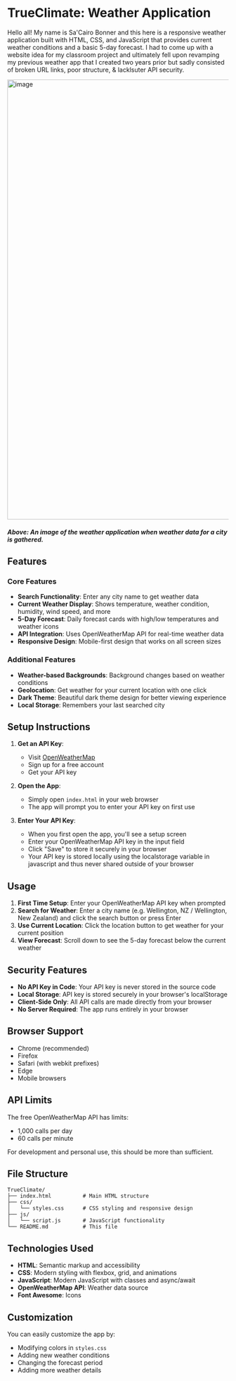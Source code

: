 # TrueClimate: Weather Application

Hello all! My name is Sa'Cairo Bonner and this here is a responsive weather application built with HTML, CSS, and JavaScript that provides current weather conditions and a basic 5-day forecast. I had to come up with a website idea for my classroom project and ultimately fell upon revamping my previous weather app that I created two years prior but sadly consisted of broken URL links, poor structure, & lacklsuter API security.

<img width="1913" height="1002" alt="image" src="https://github.com/user-attachments/assets/7bb70215-0ed5-48cc-96c2-ee50185de863" />

##### Above: An image of the weather application when weather data for a city is gathered.

## Features

### Core Features

- **Search Functionality**: Enter any city name to get weather data
- **Current Weather Display**: Shows temperature, weather condition, humidity, wind speed, and more
- **5-Day Forecast**: Daily forecast cards with high/low temperatures and weather icons
- **API Integration**: Uses OpenWeatherMap API for real-time weather data
- **Responsive Design**: Mobile-first design that works on all screen sizes

### Additional Features

- **Weather-based Backgrounds**: Background changes based on weather conditions
- **Geolocation**: Get weather for your current location with one click
- **Dark Theme**: Beautiful dark theme design for better viewing experience
- **Local Storage**: Remembers your last searched city

## Setup Instructions

1. **Get an API Key**:
   - Visit [OpenWeatherMap](https://home.openweathermap.org/users/sign_up)
   - Sign up for a free account
   - Get your API key

2. **Open the App**:
   - Simply open `index.html` in your web browser
   - The app will prompt you to enter your API key on first use

3. **Enter Your API Key**:
   - When you first open the app, you'll see a setup screen
   - Enter your OpenWeatherMap API key in the input field
   - Click "Save" to store it securely in your browser
   - Your API key is stored locally using the localstorage variable in javascript and thus never shared outside of your browser

## Usage

1. **First Time Setup**: Enter your OpenWeatherMap API key when prompted
2. **Search for Weather**: Enter a city name (e.g. Wellington, NZ / Wellington, New Zealand) and click the search button or press Enter
3. **Use Current Location**: Click the location button to get weather for your current position
4. **View Forecast**: Scroll down to see the 5-day forecast below the current weather

## Security Features

- **No API Key in Code**: Your API key is never stored in the source code
- **Local Storage**: API key is stored securely in your browser's localStorage
- **Client-Side Only**: All API calls are made directly from your browser
- **No Server Required**: The app runs entirely in your browser

## Browser Support

- Chrome (recommended)
- Firefox
- Safari (with webkit prefixes)
- Edge
- Mobile browsers

## API Limits

The free OpenWeatherMap API has limits:

- 1,000 calls per day
- 60 calls per minute

For development and personal use, this should be more than sufficient.

## File Structure

```text
TrueClimate/
├── index.html          # Main HTML structure
├── css/
│   └── styles.css      # CSS styling and responsive design
├── js/
│   └── script.js       # JavaScript functionality
└── README.md           # This file
```

## Technologies Used

- **HTML**: Semantic markup and accessibility
- **CSS**: Modern styling with flexbox, grid, and animations
- **JavaScript**: Modern JavaScript with classes and async/await
- **OpenWeatherMap API**: Weather data source
- **Font Awesome**: Icons

## Customization

You can easily customize the app by:

- Modifying colors in `styles.css`
- Adding new weather conditions
- Changing the forecast period
- Adding more weather details

